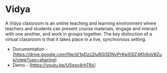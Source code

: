 # Vidya
A Vidya classroom is an online teaching and learning environment where teachers and students can present course materials, engage and interact with one another, and work in groups together. The key distinction of a virtual classroom is that it takes place in a live, synchronous setting.
- Documentation - [https://drive.google.com/file/d/1qDzz2luRGj5DNvPrKw93lZ4Kh6oV8Zup/view?usp=sharing]
-  Demo - [https://youtu.be/U5qsn4rhT6s]
